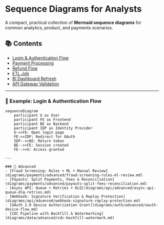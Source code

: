# Sequence Diagrams for Analysts

A compact, practical collection of **Mermaid sequence diagrams** for common analytics, product, and payments scenarios.

## 📚 Contents
- [Login & Authentication Flow](diagrams/auth-login.md)
- [Payment Processing](diagrams/payment-processing.md)
- [Refund Flow](diagrams/refund-flow.md)
- [ETL Job](diagrams/etl-job.md)
- [BI Dashboard Refresh](diagrams/bi-refresh.md)
- [API Gateway Validation](diagrams/api-gateway-validation.md)

---

### 🧩 Example: Login & Authentication Flow

```mermaid
sequenceDiagram
    participant U as User
    participant FE as Frontend
    participant BE as Backend
    participant IDP as Identity Provider
    U->>FE: Open login page
    FE->>IDP: Redirect for OAuth
    IDP-->>BE: Return token
    BE-->>FE: Session created
    FE-->>U: Access granted

---

### 🔧 Advanced
- [Fraud Screening: Rules + ML + Manual Review](diagrams/payments/advanced/fraud-screening-rules-ml-review.md)
- [Payouts: Split Payments, Fees & Reconciliation](diagrams/payments/advanced/payouts-split-fees-reconciliation.md)
- [Async API: Queue + Retries + DLQ](diagrams/api/advanced/async-api-queue-dlq-retries.md)
- [Webhook: Signature Verification & Replay Protection](diagrams/api/advanced/webhook-signature-replay-protection.md)
- [OAuth 2.0 Device Authorization Grant](diagrams/auth/advanced/oauth-device-flow.md)
- [CDC Pipeline with Backfill & Watermarking](diagrams/data/advanced/cdc-backfill-watermark.md)
